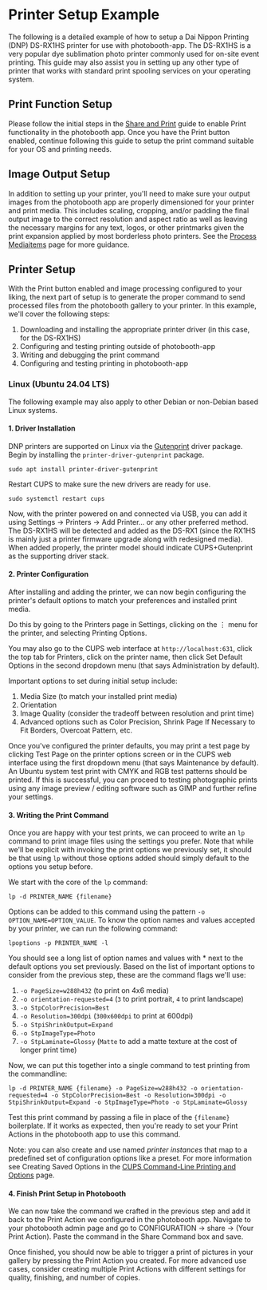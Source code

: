 # Printer Setup Example

The following is a detailed example of how to setup a Dai Nippon Printing (DNP) DS-RX1HS printer for use with photobooth-app. The DS-RX1HS is a very popular dye sublimation photo printer commonly used for on-site event printing. This guide may also assist you in setting up any other type of printer that works with standard print spooling services on your operating system.

## Print Function Setup

Please follow the initial steps in the [Share and Print](../setup/configuration/share_print.md) guide to enable Print functionality in the photobooth app. Once you have the Print button enabled, continue following this guide to setup the print command suitable for your OS and printing needs.

## Image Output Setup

In addition to setting up your printer, you'll need to make sure your output images from the photobooth app are properly dimensioned for your printer and print media. This includes scaling, cropping, and/or padding the final output image to the correct resolution and aspect ratio as well as leaving the necessary margins for any text, logos, or other printmarks given the print expansion applied by most borderless photo printers. See the [Process Mediaitems](../setup/configuration/mediaprocessing.md) page for more guidance.

## Printer Setup

With the Print button enabled and image processing configured to your liking, the next part of setup is to generate the proper command to send processed files from the photobooth gallery to your printer. In this example, we'll cover the following steps:

1. Downloading and installing the appropriate printer driver (in this case, for the DS-RX1HS)
2. Configuring and testing printing outside of photobooth-app
3. Writing and debugging the print command
4. Configuring and testing printing in photobooth-app

### Linux (Ubuntu 24.04 LTS)

The following example may also apply to other Debian or non-Debian based Linux systems.

#### 1. Driver Installation

DNP printers are supported on Linux via the [Gutenprint](https://gimp-print.sourceforge.io/p_Supported_Printers.php) driver package. Begin by installing the `printer-driver-gutenprint` package.

    sudo apt install printer-driver-gutenprint

Restart CUPS to make sure the new drivers are ready for use.

    sudo systemctl restart cups

Now, with the printer powered on and connected via USB, you can add it using Settings -> Printers -> Add Printer... or any other preferred method. The DS-RX1HS will be detected and added as the DS-RX1 (since the RX1HS is mainly just a printer firmware upgrade along with redesigned media). When added properly, the printer model should indicate CUPS+Gutenprint as the supporting driver stack.

#### 2. Printer Configuration

After installing and adding the printer, we can now begin configuring the printer's default options to match your preferences and installed print media.

Do this by going to the Printers page in Settings, clicking on the ⋮ menu for the printer, and selecting Printing Options.

You may also go to the CUPS web interface at `http://localhost:631`, click the top tab for Printers, click on the printer name, then click Set Default Options in the second dropdown menu (that says Administration by default).

Important options to set during initial setup include:

1. Media Size (to match your installed print media)
2. Orientation
3. Image Quality (consider the tradeoff between resolution and print time)
4. Advanced options such as Color Precision, Shrink Page If Necessary to Fit Borders, Overcoat Pattern, etc.

Once you've configured the printer defaults, you may print a test page by clicking Test Page on the printer options screen or in the CUPS web interface using the first dropdown menu (that says Maintenance by default). An Ubuntu system test print with CMYK and RGB test patterns should be printed. If this is successful, you can proceed to testing photographic prints using any image preview / editing software such as GIMP and further refine your settings.

#### 3. Writing the Print Command

Once you are happy with your test prints, we can proceed to write an `lp` command to print image files using the settings you prefer. Note that while we'll be explicit with invoking the print options we previously set, it should be that using `lp` without those options added should simply default to the options you setup before.

We start with the core of the `lp` command:

    lp -d PRINTER_NAME {filename}

Options can be added to this command using the pattern `-o OPTION_NAME=OPTION_VALUE`. To know the option names and values accepted by your printer, we can run the following command:

    lpoptions -p PRINTER_NAME -l

You should see a long list of option names and values with * next to the default options you set previously. Based on the list of important options to consider from the previous step, these are the command flags we'll use:

1. `-o PageSize=w288h432` (to print on 4x6 media)
2. `-o orientation-requested=4` (`3` to print portrait, `4` to print landscape)
2. `-o StpColorPrecision=Best`
3. `-o Resolution=300dpi` (`300x600dpi` to print at 600dpi)
4. `-o StpiShrinkOutput=Expand`
5. `-o StpImageType=Photo`
6. `-o StpLaminate=Glossy` (`Matte` to add a matte texture at the cost of longer print time)

Now, we can put this together into a single command to test printing from the commandline:

    lp -d PRINTER_NAME {filename} -o PageSize=w288h432 -o orientation-requested=4 -o StpColorPrecision=Best -o Resolution=300dpi -o StpiShrinkOutput=Expand -o StpImageType=Photo -o StpLaminate=Glossy

Test this print command by passing a file in place of the `{filename}` boilerplate. If it works as expected, then you're ready to set your Print Actions in the photobooth app to use this command.

Note: you can also create and use named *printer instances* that map to a predefined set of configuration options like a preset. For more information see Creating Saved Options in the [CUPS Command-Line Printing and Options](https://www.cups.org/doc/options.html) page.

#### 4. Finish Print Setup in Photobooth

We can now take the command we crafted in the previous step and add it back to the Print Action we configured in the photobooth app. Navigate to your photobooth admin page and go to CONFIGURATION -> share -> (Your Print Action). Paste the command in the Share Command box and save.

Once finished, you should now be able to trigger a print of pictures in your gallery by pressing the Print Action you created. For more advanced use cases, consider creating multiple Print Actions with different settings for quality, finishing, and number of copies.

